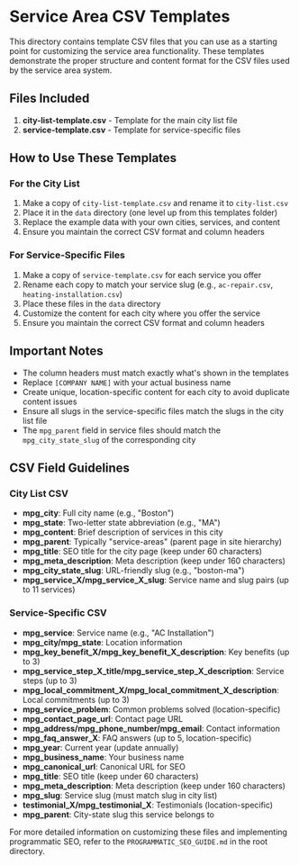 # Service Area CSV Templates

This directory contains template CSV files that you can use as a starting point for customizing the service area functionality. These templates demonstrate the proper structure and content format for the CSV files used by the service area system.

## Files Included

1. **city-list-template.csv** - Template for the main city list file
2. **service-template.csv** - Template for service-specific files

## How to Use These Templates

### For the City List

1. Make a copy of `city-list-template.csv` and rename it to `city-list.csv`
2. Place it in the `data` directory (one level up from this templates folder)
3. Replace the example data with your own cities, services, and content
4. Ensure you maintain the correct CSV format and column headers

### For Service-Specific Files

1. Make a copy of `service-template.csv` for each service you offer
2. Rename each copy to match your service slug (e.g., `ac-repair.csv`, `heating-installation.csv`)
3. Place these files in the `data` directory
4. Customize the content for each city where you offer the service
5. Ensure you maintain the correct CSV format and column headers

## Important Notes

- The column headers must match exactly what's shown in the templates
- Replace `[COMPANY NAME]` with your actual business name
- Create unique, location-specific content for each city to avoid duplicate content issues
- Ensure all slugs in the service-specific files match the slugs in the city list file
- The `mpg_parent` field in service files should match the `mpg_city_state_slug` of the corresponding city

## CSV Field Guidelines

### City List CSV

- **mpg_city**: Full city name (e.g., "Boston")
- **mpg_state**: Two-letter state abbreviation (e.g., "MA")
- **mpg_content**: Brief description of services in this city
- **mpg_parent**: Typically "service-areas" (parent page in site hierarchy)
- **mpg_title**: SEO title for the city page (keep under 60 characters)
- **mpg_meta_description**: Meta description (keep under 160 characters)
- **mpg_city_state_slug**: URL-friendly slug (e.g., "boston-ma")
- **mpg_service_X/mpg_service_X_slug**: Service name and slug pairs (up to 11 services)

### Service-Specific CSV

- **mpg_service**: Service name (e.g., "AC Installation")
- **mpg_city/mpg_state**: Location information
- **mpg_key_benefit_X/mpg_key_benefit_X_description**: Key benefits (up to 3)
- **mpg_service_step_X_title/mpg_service_step_X_description**: Service steps (up to 3)
- **mpg_local_commitment_X/mpg_local_commitment_X_description**: Local commitments (up to 3)
- **mpg_service_problem**: Common problems solved (location-specific)
- **mpg_contact_page_url**: Contact page URL
- **mpg_address/mpg_phone_number/mpg_email**: Contact information
- **mpg_faq_answer_X**: FAQ answers (up to 5, location-specific)
- **mpg_year**: Current year (update annually)
- **mpg_business_name**: Your business name
- **mpg_canonical_url**: Canonical URL for SEO
- **mpg_title**: SEO title (keep under 60 characters)
- **mpg_meta_description**: Meta description (keep under 160 characters)
- **mpg_slug**: Service slug (must match slug in city list)
- **testimonial_X/mpg_testimonial_X**: Testimonials (location-specific)
- **mpg_parent**: City-state slug this service belongs to

For more detailed information on customizing these files and implementing programmatic SEO, refer to the `PROGRAMMATIC_SEO_GUIDE.md` in the root directory.
